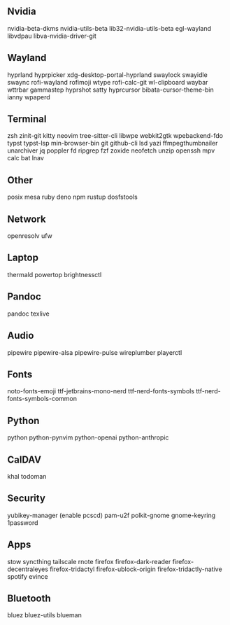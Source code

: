 ## Nvidia
nvidia-beta-dkms
nvidia-utils-beta lib32-nvidia-utils-beta
egl-wayland libvdpau libva-nvidia-driver-git

## Wayland
hyprland hyprpicker xdg-desktop-portal-hyprland
swaylock swayidle
swaync
rofi-wayland rofimoji wtype rofi-calc-git
wl-clipboard
waybar wttrbar
gammastep
hyprshot satty
hyprcursor bibata-cursor-theme-bin
ianny
wpaperd

## Terminal
zsh
zinit-git
kitty
neovim tree-sitter-cli libwpe webkit2gtk wpebackend-fdo
typst typst-lsp min-browser-bin
git github-cli
lsd
yazi ffmpegthumbnailer unarchiver jq poppler fd ripgrep fzf zoxide
neofetch
unzip
openssh
mpv
calc
bat
lnav

## Other
posix mesa
ruby
deno npm
rustup
dosfstools

## Network
openresolv
ufw

## Laptop
thermald powertop brightnessctl

## Pandoc
pandoc texlive

## Audio
pipewire pipewire-alsa pipewire-pulse wireplumber
playerctl

## Fonts
noto-fonts-emoji
ttf-jetbrains-mono-nerd
ttf-nerd-fonts-symbols
ttf-nerd-fonts-symbols-common

## Python
python
python-pynvim
python-openai python-anthropic

## CalDAV
khal
todoman

## Security
yubikey-manager (enable pcscd)
pam-u2f
polkit-gnome gnome-keyring
1password

## Apps
stow
syncthing
tailscale
rnote
firefox firefox-dark-reader firefox-decentraleyes firefox-tridactyl firefox-ublock-origin firefox-tridactly-native
spotify
evince

## Bluetooth
bluez
bluez-utils
blueman
